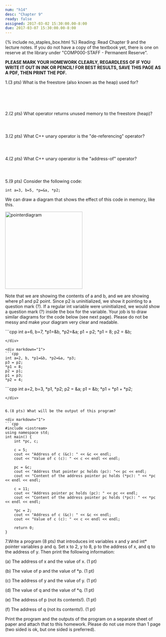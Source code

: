 ```yaml
---
num: "h14"
desc: "Chapter 9"
ready: false
assigned: 2017-03-02 15:30:00.00-8:00
due: 2017-03-07 15:30:00.00-8:00
---
```

{% include no_staples_box.html %}
Reading: Read Chapter 9 and the lecture notes.    If you do not have a copy of the textbook yet, there is one on reserve at the library under "COMP000-STAFF - Permanent Reserve".

<b>PLEASE MARK YOUR HOMEWORK CLEARLY, REGARDLESS OF IF YOU WRITE IT OUT IN INK OR PENCIL! FOR BEST RESULTS, SAVE THIS PAGE AS A PDF, THEN PRINT THE PDF.</b>

1.(3 pts) What is the freestore (also known as the heap) used for?
<div style="margin-bottom:6em"></div>

2.(2 pts) What operator returns unused memory to the freestore (heap)?
<div style="margin-bottom:4em"></div>

3.(2 pts) What C++ unary operator is the "de-referencing" operator?
<div style="margin-bottom:4em"></div>
 
4.(2 pts) What C++ unary operator is the "address-of" operator?
<div style="margin-bottom:4em"></div>
 
5.(9 pts) Consider the following code:

`int a=3, b=5, *p=&a, *p2;`

We can draw a diagram that shows the effect of this code in memory, like this.

<img src="pointerDiagramExample.png" width="250" alt="pointerdiagram" />

Note that we are showing the contents of a and b, and we are showing where p1 and p2 point. Since p2 is uninitialized, we show it pointing to a question mark (?). 
If a regular int variable were uninitialized, we would show a question mark (?) inside the box for the variable.
Your job is to draw similar diagrams for the code below (see next page). Please do not be messy and make your diagram very clear and readable.

<div class="pagebreak"></div>
<div markdown="1">
```cpp
int a=6, b=7, *p1=&b, *p2=&a;
p1 = p2;
*p1 = 8;
p2 = &b;


```
</div>

<div markdown="1">
```cpp
int a=2, b, *p1=&b, *p2=&a, *p3;
p3 = p2;
*p1 = 8;
p2 = p1;
p1 = p3;
*p2 = 4;
```
</div>

<div markdown="1">
```cpp
int a=2, b=3, *p1, *p2;
p2 = &a;
p1 = &b;
*p1 = *p1 + *p2;

```
</div>


6.(8 pts) What will be the output of this program?

<div markdown="1">
```cpp
#include <iostream>
using namespace std;
int main() {
    int *pc, c;
    
    c = 5;
    cout << "Address of c (&c): " << &c << endl;
    cout << "Value of c (c): " << c << endl << endl;

    pc = &c;    
    cout << "Address that pointer pc holds (pc): "<< pc << endl;
    cout << "Content of the address pointer pc holds (*pc): " << *pc << endl << endl;
    
    c = 11;    
    cout << "Address pointer pc holds (pc): " << pc << endl;
    cout << "Content of the address pointer pc holds (*pc): " << *pc << endl << endl;

    *pc = 2; 
    cout << "Address of c (&c): " << &c << endl;
    cout << "Value of c (c): " << c << endl << endl;

    return 0;
}
```
</div>

7.Write a program (8 pts) that introduces int variables x and y and int* pointer variables p and q.  Set x to 2, y to 8, p to the address of x, and q to the address of y. Then print the following information:

(a) The address of x and the value of x. (1 pt)

(b) The value of p and the value of *p. (1 pt)

(c) The address of y and the value of y. (1 pt)

(d) The value of q and the value of *q. (1 pt)

(e) The address of p (not its contents!). (1 pt)

(f) The address of q (not its contents!). (1 pt)

Print the program and the outputs of the program on a separate sheet of paper and attach that to this homework. Please do not use more than 1 page (two sided is ok, but one sided is preferred).
